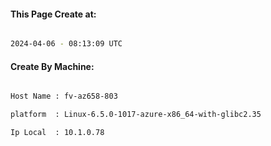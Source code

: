 
   
#### This Page Create at:

```bash

2024-04-06 - 08:13:09 UTC

```

#### Create By Machine:

```bash

Host Name : fv-az658-803

platform  : Linux-6.5.0-1017-azure-x86_64-with-glibc2.35

Ip Local  : 10.1.0.78

```

